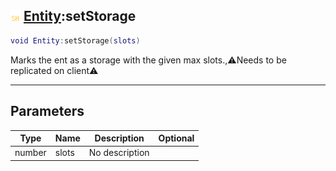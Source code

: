 ## ![shared](../../.gitbook/assets/shared.png) [Entity](entity):setStorage

```lua
void Entity:setStorage(slots)
```

Marks the ent as a storage with the given max slots.,⚠️Needs to be replicated on client⚠️

------
## Parameters

| Type   | Name | Description | Optional |
| ------ | ---- | ----------- | -------: |
| number | slots | No description |  |

